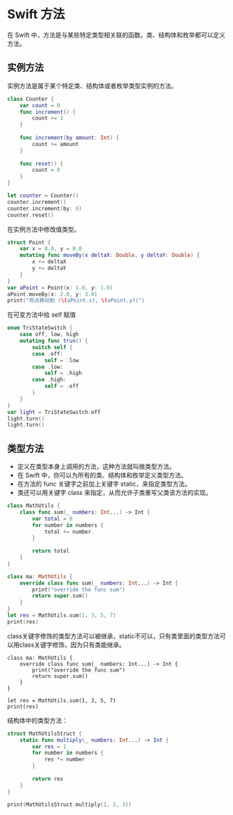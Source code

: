 # Swift 方法

在 Swift 中，方法是与某些特定类型相关联的函数。类、结构体和枚举都可以定义方法。

## 实例方法

实例方法是属于某个特定类、结构体或者枚举类型实例的方法。

```swift
class Counter {
    var count = 0
    func increment() {
        count += 1
    }
    
    func increment(by amount: Int) {
        count += amount
    }
    
    func reset() {
        count = 0
    }
}

let counter = Counter()
counter.increment()
counter.increment(by: 6)
counter.reset()
```

在实例方法中修改值类型。

```swift
struct Point {
    var x = 0.0, y = 0.0
    mutating func moveBy(x deltaX: Double, y deltaY: Double) {
        x += deltaX
        y += deltaY
    }
}
var aPoint = Point(x: 1.0, y: 1.0)
aPoint.moveBy(x: 2.0, y: 3.0)
print("将点移动到 (\(aPoint.x), \(aPoint.y))")
```

在可变方法中给 self 赋值

```swift
enum TriStateSwitch {
    case off, low, high
    mutating func trun() {
        switch self {
        case .off:
            self = .low
        case .low:
            self = .high
        case .high:
            self = .off
        }
    }
}
var light = TriStateSwitch.off
light.turn()
light.turn()
```

## 类型方法

* 定义在类型本身上调用的方法，这种方法就叫做类型方法。
* 在 Swift 中，你可以为所有的类、结构体和枚举定义类型方法。
* 在方法的 func 关键字之前加上关键字 static，来指定类型方法。
* 类还可以用关键字 class 来指定，从而允许子类重写父类该方法的实现。

```swift
class MathUtils {
    class func sum(_ numbers: Int...) -> Int {
        var total = 0
        for number in numbers {
            total += number
        }
        
        return total
    }
}

class ma: MathUtils {
    override class func sum(_ numbers: Int...) -> Int {
        print("override the func sum")
        return super.sum()
    }
}
let res = MathUtils.sum(1, 3, 5, 7)
print(res)
```
class关键字修饰的类型方法可以被继承，static不可以，只有类里面的类型方法可以用class关键字修饰，因为只有类能继承。

```
class ma: MathUtils {
    override class func sum(_ numbers: Int...) -> Int {
        print("override the func sum")
        return super.sum()
    }
}

let res = MathUtils.sum(1, 3, 5, 7)
print(res)
```

结构体中的类型方法：
```swift
struct MathUtilsStruct {
    static func multiply(_ numbers: Int...) -> Int {
        var res = 1
        for number in numbers {
            res *= number
        }
        
        return res
    }
}

print(MathUtilsStruct.multiply(1, 2, 3))
```
